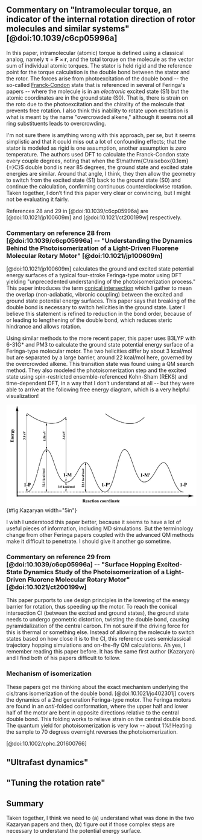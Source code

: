 ## Commentary on "Intramolecular torque, an indicator of the internal rotation direction of rotor molecules and similar systems" [@doi:10.1039/c6cp05996a]

In this paper, intramolecular (atomic) torque is defined using a classical analog, namely $\mathbf{\tau} = \mathbf{F} \times \mathbf{r}$, and the total torque on the molecule as the vector sum of individual atomic torques.
The stator is held rigid and the reference point for the torque calculation is the double bond between the stator and the rotor.
The forces arise from photoexcitation of the double bond -- the so-called [Franck-Condon](https://en.wikipedia.org/wiki/Franck%E2%80%93Condon_principle) state that is referenced in several of Feringa's papers -- where the molecule is in an *electronic* excited state (S1) but the atomic coordinates are in the ground state (S0).
That is, there is strain on the roto due to the photoexcitation and the chirality of the molecule that prevents free rotation.
I also think this inability to rotate upon excitation is what is meant by the name "overcrowded alkene," although it seems not all ring substituents leads to overcrowding.

I'm not sure there is anything wrong with this approach, per se, but it seems simplistic and that it could miss out a lot of confounding effects; that the stator is modeled as rigid is one assumption, another assumption is zero temperature.
The authors used DFT to calculate the Franck-Condon state every couple degrees, noting that when the $\mathrm{C\raisebox{0.1em}{=}C}$ double bond is near 85 degrees, the ground state and excited state energies are similar.
Around that angle, I think, they then allow the geometry to switch from the excited state (S1) back to the ground state (S0) and continue the calculation, confirming continuous counterclockwise rotation.
Taken together, I don’t find this paper very clear or convincing, but I might not be evaluating it fairly.

References 28 and 29 in [@doi:10.1039/c6cp05996a] are [@doi:10.1021/jp100609m] and [@doi:10.1021/ct200199w] respectively.

### Commentary on reference 28 from [@doi:10.1039/c6cp05996a] -- "Understanding the Dynamics Behind the Photoisomerization of a Light-Driven Fluorene Molecular Rotary Motor" [@doi:10.1021/jp100609m]
[@doi:10.1021/jp100609m] calculates the ground and excited state potential energy surfaces of a typical four-stroke Feringa-type motor using DFT yielding "unprecedented understanding of the photoisomerization process."
This paper introduces the term [conical intersection](https://en.wikipedia.org/wiki/Conical_intersection) which I gather to mean the overlap (non-adiabatic, vibronic coupling) between the excited and ground state potential energy surfaces.
This paper says that breaking of the double bond is necessary to switch helicities in the ground state.
Later I believe this statement is refined to reduction in the bond order, because of or leading to lengthening of the double bond, which reduces steric hindrance and allows rotation.

Using similar methods to the more recent paper, this paper uses B3LYP with 6-31G* and PM3 to calculate the ground state potential energy surface of a Feringa-type molecular motor.
The two helicities differ by about 3 kcal/mol but are separated by a large barrier, around 22 kcal/mol here, governed by the overcrowded alkene. This transition state was found using a QM search method.
They also modeled the photoisomerization step and the excited state using spin-restricted ensemble-referenced Kohn-Sham (REKS) and time-dependent DFT, in a way that I don’t understand at all -- but they were able to arrive at the following free energy diagram, which is a very helpful visualization!

![The ground and excited state potential energy surfaces calculated in [@doi:10.1021/jp100609m]. 1 eV = 23 kcal/mol. One curious note is that this drawing suggests the most stable conformation in the excited state is in between the two helicities.](images/Kazaryan-2010-Scheme-3.png){#fig:Kazaryan width="5in"}

I wish I understood this paper better, because it seems to have a lot of useful pieces of information, including MD simulations.
But the terminology change from other Feringa papers coupled with the advanced QM methods make it difficult to penetrate. I should give it another go sometime.


### Commentary on reference 29 from [@doi:10.1039/c6cp05996a] -- "Surface Hopping Excited-State Dynamics Study of the Photoisomerization of a Light-Driven Fluorene Molecular Rotary Motor" [@doi:10.1021/ct200199w]
This paper purports to use design principles in the lowering of the energy barrier for rotation, thus speeding up the motor.
To reach the conical intersection CI (between the excited and ground states), the ground state needs to undergo geometric distortion, twisting the double bond, causing pyramidalization of the central carbon.
I’m not sure if the driving force for this is thermal or something else.
Instead of allowing the molecule to switch states based on how close it is to the CI, this reference uses semiclassical trajectory hopping simulations and on-the-fly QM calculations.
Ah yes, I remember reading this paper before.
It has the same first author (Kazaryan) and I find both of his papers difficult to follow.

### Mechanism of isomerization
These papers got me thinking about the exact mechanism underlying the cis/trans isomerization of the double bond.
[@doi:10.1021/jo402301j] covers the dynamics of a 2nd generation Feringa-type motor.
The Feringa motors are found in an *anti*-folded conformation, where the upper half and lower half of the motor are bent in opposite directions relative to the central double bond.
This folding works to relieve strain on the central double bond.
The quantum yield for photoisomerization is very low -- about 1%!
Heating the sample to 70 degrees overnight reverses the photoisomerization.


[@doi:10.1002/cphc.201600766]

## "Ultrafast dynamics"

## "Tuning the rotation rate"

## Summary
Taken together, I think we need to (a) understand what was done in the two Kazaryan papers and then, (b) figure out if those complex steps are necessary to understand the potential energy surface.